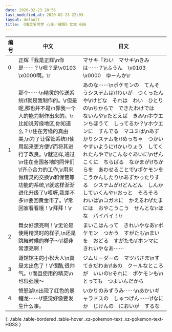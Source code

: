 ```yaml
---
date: 2020-02-23 20:56
last_modified_at: 2020-02-23 22:03
layout: default
title: 《精灵宝可梦 心金／魂银》文本 606
---
```

| 编号 | 中文 | 日文 |
| ---- | ---- | ---- |
| 0 | 正辉『我是正辉\n你是⋯⋯？\r嗯？是\v0103　\x0000啊。\r | マサキ『わい　マサキ\nきみは⋯⋯？\rふうん　\v0103　\x0000　ゆ－んか\r |
| 1 | 那个⋯⋯\n精灵的传送系统\f就是我制作的。\r但是呢,那也并不是\n靠我一个人的能力制作出来的。\r比如说芳缘地区,你知道么？\r住在芳缘的真由美,\n为了让保管系统\f使用起来更方便\f而将其进行了改良。\r就这样,通过\n住在全国各地的同伴们\f齐心合力的工作,\r用来做精灵的交换\n和保管等功能的系统,\f就这样渐渐进化升级了\r哎呀,我差不多\n要回黄金市了。\f常回家看看哦！\r拜拜！\r | あのな⋯⋯\nポケモンの　てんそうシステムは\fわいが　つくったんや\rけどな　それは　わい　ひとりの\nちからで　できたわけでは　ないんや\rたとえば　きみ\nホウエンちほうて　しってるか？\rホウエンに　すんでる　マユミは\nあずかりシステムを\fめっちゃ　つかいやすいように\fかいりょう　してくれたんやで\rこんなぐあいに\nぜんこくに　ちらばる　なかまが\fちからを　あわせることで\rポケモンを　こうかんしたり\nあずかったりする　システムが\fどんどん　しんか　していくんや\rおっと　そろそろ　わいは\nコガネに　かえるわ\fたまには　おやこうこう　せんとな\rほな　バイバイ！\r |
| 2 | 舞女好漂亮啊！\r无论是使用精灵时的样子,\n还是跳舞时候的样子～\f都非常漂亮啊！ | まいこはんって　きれいやなあ\rポケモン　つかう　すがたも\nまいを　おどる　すがたも\fホンマに　きれいやなあ⋯⋯ |
| 3 | 道馆馆主的小松大人\n真是太出色了！\f很酷,很帅气。\r而且使用的精灵\n也很强哦～ | ジムリ－ダ－の　マツバさま\nすてきだわあ\fあの　ク－ルなところが　いいの\rそれに　ポケモンも\nとっても　つよいんだから |
| 4 | 愤怒湖\n出现了红色的暴鲤龙⋯⋯\f感觉好像要发生什么事。 | いかりのみずうみ⋯⋯\nあかいギャラドスの　しゅつげん⋯⋯\fなにか　じけんの　においが　するな |
{: .table .table-bordered .table-hover .xz-pokemon-text .xz-pokemon-text-HGSS }